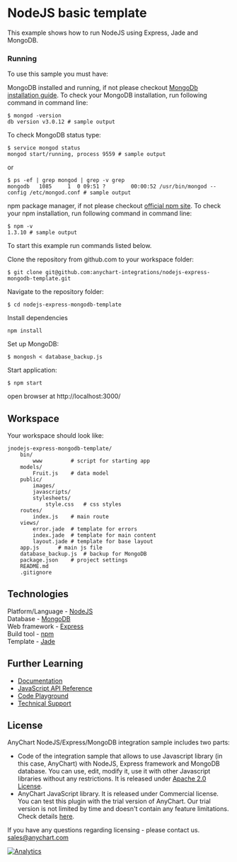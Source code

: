 
# NodeJS basic template

This example shows how to run NodeJS using Express, Jade and MongoDB.

### Running
To use this sample you must have:

MongoDB installed and running, if not please checkout [MongoDb installation guide](https://docs.mongodb.com/manual/installation/).
To check your MongoDB installation, run following command in command line:
```
$ mongod -version
db version v3.0.12 # sample output
```
To check MongoDB status type:
```
$ service mongod status
mongod start/running, process 9559 # sample output
```
or
```
$ ps -ef | grep mongod | grep -v grep
mongodb   1085     1  0 09:51 ?        00:00:52 /usr/bin/mongod --config /etc/mongod.conf # sample output
```

npm package manager, if not please checkout [official npm site](https://www.npmjs.com/).
To check your npm installation, run following command in command line:
```
$ npm -v
1.3.10 # sample output
```
To start this example run commands listed below.

Clone the repository from github.com to your workspace folder:

```
$ git clone git@github.com:anychart-integrations/nodejs-express-mongodb-template.git
```

Navigate to the repository folder:
```
$ cd nodejs-express-mongodb-template
```

Install dependencies
```
npm install
```

Set up MongoDB:
```
$ mongosh < database_backup.js
```

Start application:
```
$ npm start
```

open browser at http://localhost:3000/


## Workspace
Your workspace should look like:
```
jnodejs-express-mongodb-template/
    bin/
        www         # script for starting app
    models/
        Fruit.js    # data model
    public/
        images/
        javascripts/
        stylesheets/
            style.css   # css styles
    routes/
        index.js    # main route
    views/
        error.jade  # template for errors
        index.jade  # template for main content
        layout.jade # template for base layout
    app.js      # main js file
    database_backup.js  # backup for MongoDB
    package.json    # project settings
    README.md
    .gitignore
```

## Technologies
Platform/Language - [NodeJS](https://nodejs.org/en/)<br />
Database - [MongoDB](https://www.mongodb.com/)<br />
Web framework - [Express](http://expressjs.com/)<br />
Build tool - [npm](https://www.npmjs.com/)<br />
Template - [Jade](https://naltatis.github.io/jade-syntax-docs/)<br />

## Further Learning
* [Documentation](https://docs.anychart.com)
* [JavaScript API Reference](https://api.anychart.com)
* [Code Playground](https://playground.anychart.com)
* [Technical Support](https://www.anychart.com/support)

## License
AnyChart NodeJS/Express/MongoDB integration sample includes two parts:
- Code of the integration sample that allows to use Javascript library (in this case, AnyChart) with NodeJS, Express framework and MongoDB database. You can use, edit, modify it, use it with other Javascript libraries without any restrictions. It is released under [Apache 2.0 License](https://github.com/anychart-integrations/nodejs-express-mongodb-template/blob/master/LICENSE).
- AnyChart JavaScript library. It is released under Commercial license. You can test this plugin with the trial version of AnyChart. Our trial version is not limited by time and doesn't contain any feature limitations. Check details [here](https://www.anychart.com/buy/).

If you have any questions regarding licensing - please contact us. <sales@anychart.com>

[![Analytics](https://ga-beacon.appspot.com/UA-228820-4/Integrations/nodejs-express-mongodb-template?pixel&useReferer)](https://github.com/igrigorik/ga-beacon)
